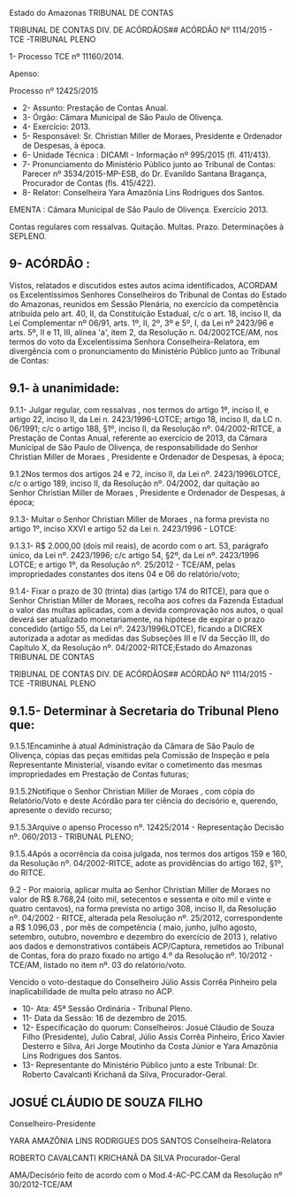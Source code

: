 Estado do Amazonas TRIBUNAL DE CONTAS

TRIBUNAL DE CONTAS DIV. DE ACÓRDÃOS## ACÓRDÃO Nº 1114/2015 - TCE -TRIBUNAL PLENO

1- Processo TCE nº 11160/2014.

Apenso:

Processo nº 12425/2015

- 2- Assunto: Prestação de Contas Anual.
- 3- Órgão: Câmara Municipal de São Paulo de Olivença.
- 4- Exercício: 2013.
- 5- Responsável: Sr. Christian  Miller de  Moraes, Presidente e Ordenador de Despesas, à época.
- 6- Unidade Técnica : DICAMI - Informação nº 995/2015 (fl. 411/413).
- 7-  Pronunciamento  do  Ministério  Público  junto  ao  Tribunal  de  Contas: Parecer  nº 3534/2015-MP-ESB,  do  Dr.  Evanildo  Santana  Bragança,  Procurador  de  Contas  (fls. 415/422).
- 8- Relator: Conselheira Yara Amazônia Lins Rodrigues dos Santos.

EMENTA : Câmara Municipal de São Paulo de Olivença. Exercício 2013.

Contas  regulares  com  ressalvas.  Quitação.  Multas. Prazo. Determinações à SEPLENO.

## 9- ACÓRDÂO :

Vistos,  relatados  e  discutidos  estes  autos  acima  identificados, ACORDAM os Excelentíssimos  Senhores Conselheiros  do  Tribunal  de  Contas  do  Estado  do  Amazonas, reunidos  em  Sessão  Plenária,  no  exercício  da  competência  atribuída  pelo  art.  40,  II,  da Constituição Estadual, c/c o art. 18, inciso II, da Lei Complementar nº 06/91, arts. 1º, II, 2º, 3º e 5º, I, da Lei nº 2423/96 e arts. 5º, II e 11, III, alínea 'a', item 2, da Resolução n. 04/2002TCE/AM,  nos  termos  do  voto  da  Excelentíssima  Senhora  Conselheira-Relatora, em divergência com o pronunciamento do Ministério Público junto ao Tribunal de Contas:

## 9.1- à unanimidade:

9.1.1- Julgar regular, com ressalvas , nos termos do artigo 1º, inciso II, e artigo 22, inciso II, da Lei n. 2423/1996-LOTCE; artigo 18, inciso II, da LC n. 06/1991; c/c o artigo 188, §1º,  inciso II,  da Resolução nº.  04/2002-RITCE, a Prestação de Contas Anual, referente  ao  exercício  de  2013,  da  Câmara  Municipal  de  São  Paulo  de  Olivença,  de responsabilidade  do  Senhor Christian  Miller  de  Moraes , Presidente  e  Ordenador  de Despesas, à época;

9.1.2Nos  termos  dos  artigos  24  e  72,  inciso  II,  da  Lei  nº.  2423/1996LOTCE,  c/c  o  artigo  189,  inciso  II,  da  Resolução  nº.  04/2002, dar  quitação ao  Senhor Christian Miller de Moraes , Presidente e Ordenador de Despesas, à época;

9.1.3- Multar o Senhor Christian Miller de Moraes ,  na  forma prevista no artigo 1º, inciso XXVI e artigo 52 da Lei n. 2423/1996 - LOTCE:

9.1.3.1- R$ 2.000,00 (dois mil reais), de acordo com o art. 53, parágrafo único, da Lei nº.  2423/1996; c/c artigo 54,  §2º,  da Lei nº. 2423/1996  LOTCE;  e  artigo  1º,  da  Resolução  nº.  25/2012  -  TCE/AM,  pelas impropriedades constantes dos itens 04 e 06 do relatório/voto;

9.1.4- Fixar o prazo de 30 (trinta) dias (artigo 174 do RITCE), para que o Senhor Christian Miller de Moraes, recolha aos cofres da Fazenda Estadual o valor das multas    aplicadas,  com  a  devida  comprovação  nos  autos,  o  qual  deverá  ser  atualizado monetariamente, na hipótese de expirar o prazo concedido (artigo 55, da Lei nº. 2423/1996LOTCE),  ficando  a  DICREX  autorizada  a  adotar  as  medidas  das  Subseções  III  e  IV  da Secção III, do Capítulo X, da Resolução nº. 04/2002-RITCE;Estado do Amazonas TRIBUNAL DE CONTAS

TRIBUNAL DE CONTAS DIV. DE ACÓRDÃOS## ACÓRDÃO Nº 1114/2015 - TCE -TRIBUNAL PLENO

## 9.1.5- Determinar à Secretaria do Tribunal Pleno que:

9.1.5.1Encaminhe à atual Administração da Câmara de São Paulo de Olivença, cópias das peças emitidas pela Comissão de Inspeção e pela Representante  Ministerial,  visando  evitar  o  cometimento  das  mesmas impropriedades em Prestação de Contas futuras;

9.1.5.2Notifique o Senhor Christian Miller de Moraes , com cópia do Relatório/Voto e deste Acórdão para ter ciência do decisório e, querendo, apresente o devido recurso;

9.1.5.3Arquive o apenso Processo nº. 12425/2014  - Representação Decisão nº. 060/2013 - TRIBUNAL PLENO;

9.1.5.4Após a ocorrência da coisa julgada, nos termos dos artigos 159 e 160, da Resolução nº. 04/2002-RITCE, adote as providências do artigo 162, §1º, do RITCE.

9.2  -  Por  maioria,  aplicar  multa ao Senhor  Christian  Miller  de Moraes no valor  de R$ 8.768,24 (oito mil, setecentos e sessenta e oito mil e vinte e quatro centavos), na forma prevista no artigo 308, inciso II, da Resolução nº. 04/2002 - RITCE, alterada pela Resolução  nº.  25/2012,  correspondente  a R$  1.096,03 ,  por  mês  de  competência  ( maio, junho, julho agosto, setembro, outubro, novembro e dezembro do exercício de 2013 ), relativo  aos  dados  e  demonstrativos  contábeis  ACP/Captura,  remetidos  ao  Tribunal  de Contas, fora do prazo fixado no artigo 4.º da Resolução nº. 10/2012  - TCE/AM, listado no item nº. 03 do relatório/voto.

Vencido o voto-destaque do Conselheiro Júlio Assis Corrêa Pinheiro pela inaplicabilidade de multa pelo atraso no ACP.

- 10- Ata: 45ª Sessão Ordinária - Tribunal Pleno.
- 11- Data da Sessão: 16 de dezembro de 2015.
- 12- Especificação do quorum: Conselheiros: Josué Cláudio de Souza Filho (Presidente), Julio Cabral, Júlio Assis Corrêa Pinheiro, Érico Xavier Desterro e Silva, Ari Jorge Moutinho da Costa Júnior e Yara Amazônia Lins Rodrigues dos Santos.
- 13- Representante do Ministério Público junto a este Tribunal: Dr. Roberto Cavalcanti Krichanã da Silva, Procurador-Geral.

## JOSUÉ CLÁUDIO DE SOUZA FILHO

Conselheiro-Presidente

YARA AMAZÔNIA LINS RODRIGUES DOS SANTOS Conselheira-Relatora

ROBERTO CAVALCANTI KRICHANÃ DA SILVA Procurador-Geral

AMA/Decisório feito de acordo com o Mod.4-AC-PC.CAM da Resolução nº 30/2012-TCE/AM